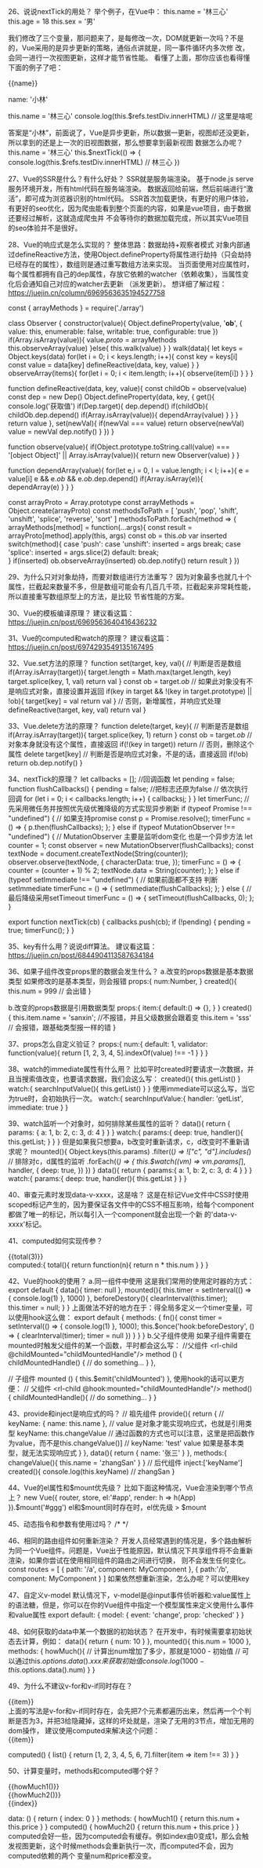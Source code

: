 26、说说nextTick的用处？
举个例子，在Vue中：
this.name = '林三心'
this.age = 18
this.sex = '男'

我们修改了三个变量，那问题来了，是每修改一次，DOM就更新一次吗？不是的，Vue采用的是异步更新的策略，通俗点讲就是，同一事件循环内多次修
改，会同一进行一次视图更新，这样才能节省性能。
看懂了上面，那你应该也看得懂下面的例子了吧：
<div ref="testDiv">{{name}}</div>

name: '小林'

this.name = '林三心'
console.log(this.$refs.testDiv.innerHTML) // 这里是啥呢

答案是“小林”，前面说了，Vue是异步更新，所以数据一更新，视图却还没更新，所以拿到的还是上一次的旧视图数据，那么想要拿到最新视图
数据怎么办呢？
this.name = '林三心'
this.$nextTick(() => {
    console.log(this.$refs.testDiv.innerHTML) // 林三心
})

27、Vue的SSR是什么？有什么好处？
SSR就是服务端渲染。
基于node.js serve服务环境开发，所有html代码在服务端渲染。
数据返回给前端，然后前端进行“激活”，即可成为浏览器识别的html代码。
SSR首次加载更快，有更好的用户体验，有更好的seo优化，因为爬虫能看到整个页面的内容，如果是vue项目，由于数据还要经过解析，这就造成爬虫并
不会等待你的数据加载完成，所以其实Vue项目的seo体验并不是很好。

28、Vue的响应式是怎么实现的？
整体思路：数据劫持+观察者模式
对象内部通过defineReactive方法，使用Object.defineProperty将属性进行劫持（只会劫持已经存在的属性），数组则是通过重写数组方法来实现。
当页面使用对应属性时，每个属性都拥有自己的dep属性，存放它依赖的watcher（依赖收集），当属性变化后会通知自己对应的watcher去更新
（派发更新）。
想详细了解过程：https://juejin.cn/column/6969563635194527758

const { arrayMethods } = require('./array')

class Observer {
    constructor(value){
        Object.defineProperty(value, '__ob__', {
            value: this,
            enumerable: false,
            writable: true,
            configurable: true
        })
        if(Array.isArray(value)){
            value._proto_ = arrayMethods
            this.observeArray(value)
        }else{
            this.walk(value)
        }
    }
    walk(data){
        let keys = Object.keys(data)
        for(let i = 0; i < keys.length; i++){
            const key = keys[i]
            const value = data[key]
            defineReactive(data, key, value)
        }
    }
    observeArray(items){
        for(let i = 0; i < item.length; i++){
            observe(item[i])
        }
    }
}

function defineReactive(data, key, value){
    const childOb = observe(value)
    const dep = new Dep()
    Object.defineProperty(data, key, {
        get(){
            console.log('获取值')
            if(Dep.target){
                dep.depend()
                if(childOb){
                    childOb.dep.depend()
                    if(Array.isArray(value)){
                        dependArray(value)
                    }
                }
            }
            return value
        },
        set(newVal){
            if(newVal === value) return
            observe(newVal)
            value = newVal
            dep.notify()
        }
    })
}

function observe(value){
    if(Object.prototype.toString.call(value) === '[object Object]' || Array.isArray(value)){
        return new Observer(value)
    }
}

function dependArray(value){
    for(let e,i = 0, l = value.length; i < l; i++){
        e = value[i]
        e && e._ob_ && e._ob_.dep.depend()
        if(Array.isArray(e)){
            dependArray(e)
        }
    }
}

const arrayProto = Array.prototype
const arrayMethods = Object.create(arrayProto)
const methodsToPath = [
    'push', 'pop', 'shift', 'unshift', 'splice', 'reverse', 'sort'
]
methodsToPath.forEach(method => {
    arrayMethods[method] = function(...args){
        const result = arrayProto[method].apply(this, args)
        const ob = this._ob_
        var inserted
        switch(method){
            case 'push':
            case 'unshift':
                inserted = args
                break;
            case 'splice':
                inserted = args.slice(2)
            default:
                break;    
        }
        if(inserted) ob.observeArray(inserted)
        ob.dep.notify()
        return result
    }
})

29、为什么只对对象劫持，而要对数组进行方法重写？
因为对象最多也就几十个属性，拦截起来数量不多，但是数组可能会有几百几千项，拦截起来非常耗性能，所以直接重写数组原型上的方法，是比较
节省性能的方案。

30、Vue的模板编译原理？
建议看这篇：https://juejin.cn/post/6969563640416436232

31、Vue的computed和watch的原理？
建议看这篇：https://juejin.cn/post/6974293549135167495

32、Vue.set方法的原理？
function set(target, key, val){
    // 判断是否是数组
    if(Array.isArray(target)){
        target.length = Math.max(target.length, key)
        target.splice(key, 1, val)
        return val
    }
    const ob = target._ob_
    // 如果此对象没有不是响应式对象，直接设置并返回
    if(key in target && !(key in target.prototype) || !ob){
        target[key] = val
        return val
    } 
    // 否则，新增属性，并响应式处理
    defineReactive(target, key, val)
    return val
}

33、Vue.delete方法的原理？
function delete(target, key){
    // 判断是否是数组
    if(Array.isArray(target)){
        target.splice(key, 1)
        return 
    }
    const ob = target._ob_
    // 对象本身就没有这个属性，直接返回
    if(!(key in target)) return
    // 否则，删除这个属性
    delete target[key]
    // 判断是否是响应式对象，不是的话，直接返回
    if(!ob) return
    ob.dep.notify()
}

34、nextTick的原理？
let callbacks = []; //回调函数
let pending = false;
function flushCallbacks() {
  pending = false; //把标志还原为false
  // 依次执行回调
  for (let i = 0; i < callbacks.length; i++) {
    callbacks[i]();
  }
}
let timerFunc; //先采用微任务并按照优先级优雅降级的方式实现异步刷新
if (typeof Promise !== "undefined") {
  // 如果支持promise
  const p = Promise.resolve();
  timerFunc = () => {
    p.then(flushCallbacks);
  };
} else if (typeof MutationObserver !== "undefined") {
  // MutationObserver 主要是监听dom变化 也是一个异步方法
  let counter = 1;
  const observer = new MutationObserver(flushCallbacks);
  const textNode = document.createTextNode(String(counter));
  observer.observe(textNode, {
    characterData: true,
  });
  timerFunc = () => {
    counter = (counter + 1) % 2;
    textNode.data = String(counter);
  };
} else if (typeof setImmediate !== "undefined") {
  // 如果前面都不支持 判断setImmediate
  timerFunc = () => {
    setImmediate(flushCallbacks);
  };
} else {
  // 最后降级采用setTimeout
  timerFunc = () => {
    setTimeout(flushCallbacks, 0);
  };
}

export function nextTick(cb) {
  callbacks.push(cb);
  if (!pending) {
    pending = true;
    timerFunc();
  }
}

35、key有什么用？说说diff算法。
建议看这篇：https://juejin.cn/post/6844904113587634184

36、如果子组件改变props里的数据会发生什么？
a.改变的props数据是基本数据类型
如果修改的是基本类型，则会报错
props:{
    num:Number,
}
created(){
    this.num = 999 // 会出错
}

b.改变的props数据是引用数据类型
props:{
    item:{
        default:() => {},
    }
}
created(){
    this.item.name = 'sanxin'; //不报错，并且父级数据会跟着变
    this.item = 'sss' // 会报错，跟基础类型报一样的错
}

37、props怎么自定义验证？
props:{
    num:{
        default: 1,
        validator: function(value){
            return [1, 2, 3, 4, 5].indexOf(value) !== -1
        }
    }
}

38、watch的immediate属性有什么用？
比如平时created时要请求一次数据，并且当搜索值改变，也要请求数据，我们会这么写：
created(){
    this.getList()
}
watch:{
    searchInputValue(){
        this.getList()
    }
}
使用immediate可以这么写，当它为true时，会初始执行一次。
watch:{
    searchInputValue:{
        handler: 'getList',
        immediate: true
    }
}

39、watch监听一个对象时，如何排除某些属性的监听？
data(){
    return {
        params: {
            a: 1,
            b: 2,
            c: 3,
            d: 4
        }
    }
}
watch:{
    params:{
        deep: true,
        handler(){
            this.getList;
        }
    }
}
但是如果我只想要a，b改变时重新请求，c，d改变时不重新请求呢？
mounted(){
    Object.keys(this.params)
    .filter((_) => !["c", "d"].includes(_) // 排除对c，d属性的监听
    .forEach((_) => {
        this.$watch((vm) => vm.params[_], handler, {
            deep: true,
        })
    })
}
data(){
    return {
        params:{
            a: 1,
            b: 2,
            c: 3,
            d: 4
        }
    }
}
watch:{
    params:{
        deep: true,
        handler(){
            this.getList
        }
    }
}

40、审查元素时发现data-v-xxxx，这是啥？
这是在标记Vue文件中CSS时使用scoped标记产生的，因为要保证各文件中的CSS不相互影响，给每个component都做了唯一的标记，所以每引入一个component就会出现一个新
的'data-v-xxxx'标记。

41、computed如何实现传参？
<div>{{total(3)}}</div>
computed:{
    total(){
        return function(n){
            return n * this.num
        }
    }
}

42、Vue的hook的使用？
a.同一组件中使用
这是我们常用的使用定时器的方式：
export default {
    data(){
        timer: null
    },
    mounted(){
        this.timer = setInterval(() => {
            console.log(1)
        }, 1000)
    },
    beforeDestory(){
        clearInterval(this.timer);
        this.timer = null;
    }
}
上面做法不好的地方在于：得全局多定义一个timer变量，可以使用hook这么做：
export default {
    methods: {
        fn(){
            const timer = setInterval(() => {
                console.log(1)
            }, 1000);
            this.$once('hook:beforeDestory', () => {
                clearInterval(timer);
                timer = null
            })
        }
    }
}
b.父子组件使用
如果子组件需要在mounted时触发父组件的某一个函数，平时都会这么写：
//父组件
<rl-child @childMounted="childMountedHandle"/>
method () {
  childMountedHandle() {
    // do something...
  }
},

// 子组件
mounted () {
  this.$emit('childMounted')
},
使用hook的话可以更方便：
// 父组件
<rl-child @hook:mounted="childMountedHandle"/>
method(){
    childMountedHandle(){
        // do something...
    }
}

43、provide和inject是响应式的吗？
// 祖先组件
provide(){
    return {
        // keyName: { name: this.name }, // value 是对象才能实现响应式，也就是引用类型
        keyName: this.changeValue // 通过函数的方式也可以[注意，这里是把函数作为value，而不是this.changeValue()]
        // keyName: 'test' value 如果是基本类型，就无法实现响应式
    }
},
data(){
    return {
        name: '张三'
    }
},
methods:{
    changeValue(){
        this.name = 'zhangSan'
    }
}
// 后代组件
inject:['keyName']
created(){
    console.log(this.keyName) // zhangSan
}

44、Vue的el属性和$mount优先级？
比如下面这种情况，Vue会渲染到哪个节点上？
new Vue({
    router,
    store,
    el:'#app',
    render: h => h(App)
}).$mount('#ggg')
el和$mount同时存在时，el优先级 > $mount

45、动态指令和参数有使用过吗？
<template>
    <aButton @[someEvent]="handleSomeEvent()" :[someProps]="1000" />
</template>
/*<script>
  data(){
    return{
      someEvent: someCondition ? "click" : "dbclick",
      someProps: someCondition ? "num" : "price"
    }
  },
  methods: {
    handleSomeEvent(){
      // handle some event
    }
  }  
</script> */

46、相同的路由组件如何重新渲染？
开发人员经常遇到的情况是，多个路由解析为同一个Vue组件。问题是，Vue出于性能原因，默认情况下共享组件将不会重新渲染，如果你尝试在使用相同组件的路由之间进行切换，
则不会发生任何变化。
const routes = [
    {
        path: '/a',
        component: MyComponent
    },
    {
        path:'/b',
        component: MyComponent
    }
]
如果依然想重新渲染，怎么办呢？可以使用key
<template>
    <router-view :key="$route.path"></router-view>
</template>

47、自定义v-model
默认情况下，v-model是@input事件侦听器和:value属性上的语法糖，但是，你可以在你的Vue组件中指定一个模型属性来定义使用什么事件和value属性
export default: {
    model: {
        event: 'change',
        prop: 'checked'
    }
}

48、如何获取的data中某一个数据的初始状态？
在开发中，有时候需要拿初始状态去计算，例如：
data(){
    return {
        num: 10
    }
},
mounted(){
    this.num = 1000
},
methods: {
    howMuch(){
        // 计算出num增加了多少，那就是1000 - 初始值
        // 可以通过this.$options.data().xxx来获取初始值
        console.log(1000 - this.$options.data().num)
    }
}

49、为什么不建议v-for和v-if同时存在？
<div v-for="item in [1, 2, 3, 4, 5, 6, 7]" v-if="item !== 3">
    {{item}}
</div>
上面的写法是v-for和v-if同时存在，会先把7个元素都遍历出来，然后再一个个判断是否为3，并把3给隐藏掉，这样的坏处就是，渲染了无用的3节点，增加无用的dom操作，
建议使用computed来解决这个问题：
<div v-for="item in list">
    {{item}}
</div>

computed() {
    list() {
        return [1, 2, 3, 4, 5, 6, 7].filter(item => item !== 3)
    }
}

50、计算变量时，methods和computed哪个好？
<div>
    <div>{{howMuch1()}}</div>
    <div>{{howMuch2()}}</div>
    <div>{{index}}</div>
</div>

data: () {
    return {
         index: 0
    }
}
methods: {
    howMuch1() {
        return this.num + this.price
    }
}
computed() {
    howMuch2() {
        return this.num + this.price
    }
}
computed会好一些，因为computed会有缓存。例如index由0变成1，那么会触发视图更新，这个时候methods会重新执行一次，而computed不会，因为computed依赖的两个
变量num和price都没变。
